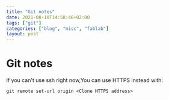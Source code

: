 ```yaml
---
title: "Git notes"
date: 2021-08-10T14:58:46+02:00
tags: ["git"]
categories: ["blog", "misc", "fablab"]
layout: post
---
```


# Git notes

If you can't use ssh right now,You can use HTTPS instead with:

```git remote set-url origin <Clone HTTPS address>```